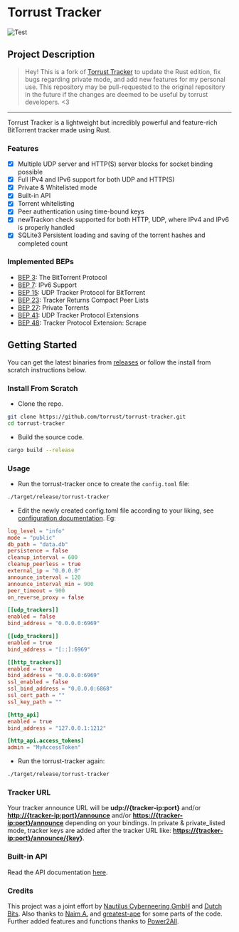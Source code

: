 # Torrust Tracker

![Test](https://github.com/torrust/torrust-tracker/actions/workflows/test_build_release.yml/badge.svg)

## Project Description

> Hey! This is a fork of [Torrust Tracker](https://github.com/torrust/torrust-tracker) to update the Rust edition, fix bugs regarding private mode, and add new features for my personal use.
> This repository may be pull-requested to the original repository in the future if the changes are deemed to be useful by torrust developers. <3

---

Torrust Tracker is a lightweight but incredibly powerful and feature-rich BitTorrent tracker made using Rust.

### Features

* [X] Multiple UDP server and HTTP(S) server blocks for socket binding possible
* [X] Full IPv4 and IPv6 support for both UDP and HTTP(S)
* [X] Private & Whitelisted mode
* [X] Built-in API
* [X] Torrent whitelisting
* [X] Peer authentication using time-bound keys
* [X] newTrackon check supported for both HTTP, UDP, where IPv4 and IPv6 is properly handled
* [X] SQLite3 Persistent loading and saving of the torrent hashes and completed count

### Implemented BEPs

* [BEP 3](https://www.bittorrent.org/beps/bep_0003.html): The BitTorrent Protocol
* [BEP 7](https://www.bittorrent.org/beps/bep_0007.html): IPv6 Support
* [BEP 15](http://www.bittorrent.org/beps/bep_0015.html): UDP Tracker Protocol for BitTorrent
* [BEP 23](http://bittorrent.org/beps/bep_0023.html): Tracker Returns Compact Peer Lists
* [BEP 27](http://bittorrent.org/beps/bep_0027.html): Private Torrents
* [BEP 41](http://bittorrent.org/beps/bep_0041.html): UDP Tracker Protocol Extensions
* [BEP 48](http://bittorrent.org/beps/bep_0048.html): Tracker Protocol Extension: Scrape

## Getting Started

You can get the latest binaries from [releases](https://github.com/torrust/torrust-tracker/releases) or follow the install from scratch instructions below.

### Install From Scratch

* Clone the repo.

```bash
git clone https://github.com/torrust/torrust-tracker.git
cd torrust-tracker
```

* Build the source code.

```bash
cargo build --release
```

### Usage

* Run the torrust-tracker once to create the `config.toml` file:

```bash
./target/release/torrust-tracker
```

* Edit the newly created config.toml file according to your liking, see [configuration documentation](https://torrust.github.io/torrust-documentation/torrust-tracker/config/). Eg:

```toml
log_level = "info"
mode = "public"
db_path = "data.db"
persistence = false
cleanup_interval = 600
cleanup_peerless = true
external_ip = "0.0.0.0"
announce_interval = 120
announce_interval_min = 900
peer_timeout = 900
on_reverse_proxy = false

[[udp_trackers]]
enabled = false
bind_address = "0.0.0.0:6969"

[[udp_trackers]]
enabled = true
bind_address = "[::]:6969"

[[http_trackers]]
enabled = true
bind_address = "0.0.0.0:6969"
ssl_enabled = false
ssl_bind_address = "0.0.0.0:6868"
ssl_cert_path = ""
ssl_key_path = ""

[http_api]
enabled = true
bind_address = "127.0.0.1:1212"

[http_api.access_tokens]
admin = "MyAccessToken"
```

* Run the torrust-tracker again:

```bash
./target/release/torrust-tracker
```

### Tracker URL

Your tracker announce URL will be **udp://{tracker-ip:port}** and/or **<http://{tracker-ip:port}/announce>** and/or **<https://{tracker-ip:port}/announce>** depending on your bindings.
In private & private_listed mode, tracker keys are added after the tracker URL like: **<https://{tracker-ip:port}/announce/{key>}**.

### Built-in API

Read the API documentation [here](https://torrust.github.io/torrust-documentation/torrust-tracker/api/).

### Credits

This project was a joint effort by [Nautilus Cyberneering GmbH](https://nautilus-cyberneering.de/) and [Dutch Bits](https://dutchbits.nl).
Also thanks to [Naim A.](https://github.com/naim94a/udpt) and [greatest-ape](https://github.com/greatest-ape/aquatic) for some parts of the code.
Further added features and functions thanks to [Power2All](https://github.com/power2all).
